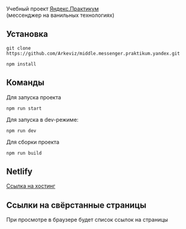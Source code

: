 Учебный проект [Яндекс.Практикум](https://practicum.yandex.ru/)\
(мессенджер на ванильных технологиях)

## Установка

```shell
git clone https://github.com/Arkeviz/middle.messenger.praktikum.yandex.git
```
```shell
npm install
```
## Команды
Для запуска проекта
```shell
npm run start
```
Для запуска в dev-режиме:
```shell
npm run dev
```
Для сборки проекта
```shell
npm run build
```

## Netlify
[Ссылка на хостинг](https://arkeviz-messenger.netlify.app/)

## Ссылки на свёрстанные страницы
При просмотре в браузере будет список ссылок на страницы
